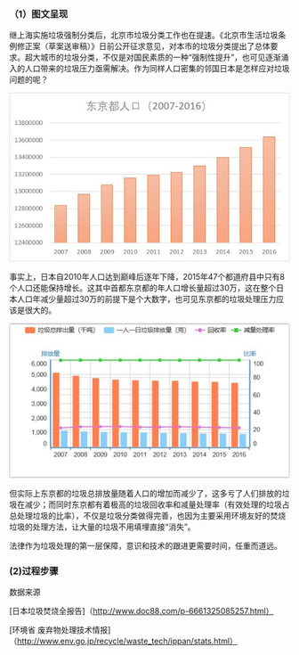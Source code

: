 ### （1）图文呈现
继上海实施垃圾强制分类后，北京市垃圾分类工作也在提速。《北京市生活垃圾条例修正案（草案送审稿）》日前公开征求意见，对本市的垃圾分类提出了总体要求。超大城市的垃圾分类，不仅是对国民素质的一种“强制性提升”，也可见逐渐涌入的人口带来的垃圾压力亟需解决。作为同样人口密集的邻国日本是怎样应对垃圾问题的呢？

![1](https://github.com/Ji9812/keshihua/blob/master/%E4%B8%9C%E4%BA%AC%E9%83%BD%E4%BA%BA%E5%8F%A3.jpg)

事实上，日本自2010年人口达到巅峰后逐年下降，2015年47个都道府县中只有8个人口还能保持增长。这其中首都东京都的年人口增长量超过30万，这在整个日本人口年减少量超过30万的前提下是个大数字，也可见东京都的垃圾处理压力应该是很大的。

![2](https://github.com/Ji9812/keshihua/blob/master/%E4%B8%9C%E4%BA%AC%E5%9E%83%E5%9C%BE.jpg)

但实际上东京都的垃圾总排放量随着人口的增加而减少了，这多亏了人们排放的垃圾在减少；而同时东京都有着极高的垃圾回收率和减量处理率（有效处理的垃圾占总处理垃圾的比率），不仅是垃圾分类做得完善，也因为主要采用环境友好的焚烧垃圾的处理方法，让大量的垃圾不用填埋直接“消失”。

法律作为垃圾处理的第一层保障，意识和技术的跟进更需要时间，任重而道远。

### (2)过程步骤
数据来源

[日本垃圾焚烧全报告]（http://www.doc88.com/p-6661325085257.html）

[环境省 废弃物处理技术情报]（http://www.env.go.jp/recycle/waste_tech/ippan/stats.html）
